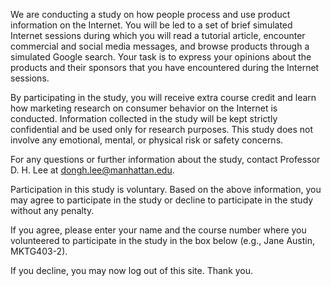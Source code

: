 We are conducting a study on how people process and use product information on the Internet. You will be led to a set of brief simulated Internet sessions during which you will read a tutorial article, encounter commercial and social media messages, and browse products through a simulated Google search. Your task is to express your opinions about the products and their sponsors that you have encountered during the Internet sessions.

By participating in the study, you will receive extra course credit and learn how marketing research on consumer behavior on the Internet is conducted. Information collected in the study will be kept strictly confidential and be used only for research purposes. This study does not involve any emotional, mental, or physical risk or safety concerns.

For any questions or further information about the study, contact Professor D. H. Lee at dongh.lee@manhattan.edu.

Participation in this study is voluntary. Based on the above information, you may agree to participate in the study or decline to participate in the study without any penalty.

If you agree, please enter your name and the course number where you volunteered to participate in the study in the box below (e.g., Jane Austin, MKTG403-2).

If you decline, you may now log out of this site. Thank you.
